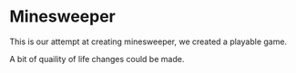 # Minesweeper

This is our attempt at creating minesweeper, we created a playable game.

A bit of quaility of life changes could be made.
